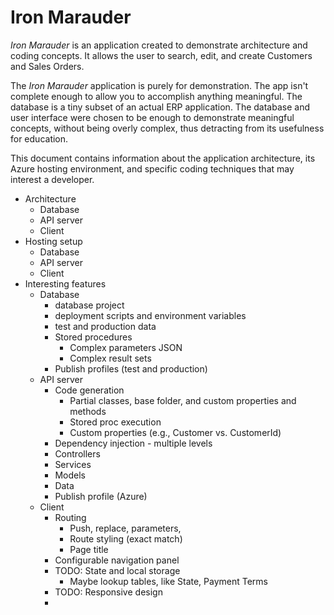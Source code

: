 # Iron Marauder

_Iron Marauder_ is an application created to demonstrate architecture and coding concepts. It allows the user to search, edit, and create Customers and Sales Orders.

The _Iron Marauder_ application is purely for demonstration. The app isn't complete enough to allow you to accomplish anything meaningful. The database is a tiny subset of an actual ERP application. The database and user interface were chosen to be enough to demonstrate meaningful concepts, without being overly complex, thus detracting from its usefulness for education.

This document contains information about the application architecture, its Azure hosting environment, and specific coding techniques that may interest a developer.

* Architecture
    * Database
    * API server
    * Client
* Hosting setup
    * Database
    * API server
    * Client
* Interesting features
    * Database
        - database project
        - deployment scripts and environment variables
        - test and production data
        - Stored procedures
            - Complex parameters JSON
            - Complex result sets
        - Publish profiles (test and production)
    * API server
        - Code generation
            - Partial classes, base folder, and custom properties and methods
            - Stored proc execution
            - Custom properties (e.g., Customer vs. CustomerId)
        - Dependency injection - multiple levels
        - Controllers
        - Services
        - Models
        - Data
        - Publish profile (Azure)
    * Client
        - Routing
            - Push, replace, parameters, 
            - Route styling (exact match)
            - Page title
        - Configurable navigation panel
        - TODO: State and local storage
            - Maybe lookup tables, like State, Payment Terms
        - TODO: Responsive design
        - 


